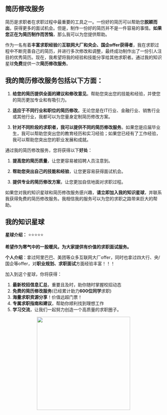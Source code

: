 ## 简历修改服务

简历是求职者在求职过程中最重要的工具之一。一份好的简历可以帮助您**脱颖而出**，获得更多的面试机会。但是，制作一份好的简历并不是一件容易的事情。**如果您正在为简历制作而苦恼**，那么我可以为您提供帮助。

作为一名有着**丰富求职经验**的**互联网大厂和央企、国企offer获得者**，我在求职过程中不断完善自己的简历，并进行多次修改和调整，最终成功制作出了一份引人注目的优秀简历。现在，我希望将我的经验和技能分享给其他求职者。通过我的知识星球**免费**提供一次**简历修改服务**。

## 我的简历修改服务包括以下方面：

1. **给您的简历提供全面的建议和修改意见**。帮助您突出您的技能和经验，并使您的简历更加专业和有吸引力。

2. **适应于不同行业和职位的简历修改**。无论您是在IT行业、金融行业、销售行业或其他行业，我都可以为您量身定制简历修改方案。

3. **针对不同阶段的求职者，我可以提供不同的简历修改服务**。如果您是应届毕业生，我可以帮助您突出您的教育经历和实习经验；如果您已经有了工作经验，我可以帮助您突出您的职业发展和成就。

通过我的简历修改服务，您将获得以下**好处**：

1. **提高您的简历质量**，让您更容易被招聘人员注意到。

2. **帮助您突出自己的技能和经验**，让您更容易获得面试机会。

3. **提供专业的简历修改方案**，让您更加自信地面对求职过程。

如果您对我的知识星球和简历修改服务感兴趣，**请立即加入我的知识星球**，并联系我获得免费的简历修改服务。我相信我的服务可以为您的求职之路带来巨大的帮助。

## 我的知识星球
**星球介绍：** ⭐⭐⭐⭐⭐

**希望作为寒气中的一股暖风，为大家提供有价值的求职面试服务。**

**个人介绍**：拿过阿里巴巴、美团等众多互联网大厂offer，同时也拿过四大行、央/国企等offer，对**职业规划、求职面试**方面经验丰富！！！

加入到这个星球，你将获得：
1. **最新校招信息汇总**，重要且及时，助你随时掌握校招动态
2. **免费的简历修改服务**(已经累计助力**600位同学**求职)
3. **海量求职资源分享**！价值远超门票！
4. **专属求职指南和建议**，帮助你顺利找到理想工作
5. **学习交流**，让我们一起努力创造一个高质量的求职圈子。

<div align="center">
    <p>
        <a href="https://github.com/wuyoueeee/CS_Job_Guide" target="_blank">
            <img src="https://cs-job-guide.oss-cn-beijing.aliyuncs.com/image/%E6%B5%B7%E6%8A%A5%20(2).png" width="300" />
        </a>
    </p>
</div>
